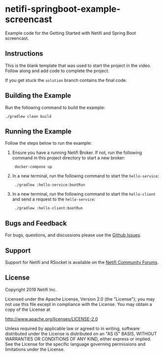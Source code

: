 # netifi-springboot-example-screencast
Example code for the Getting Started with Netifi and Spring Boot screencast.

## Instructions
This is the blank template that was used to start the project in the video. Follow along and add code to complete the
project. 

If you get stuck the `solution` branch contains the final code.

## Building the Example
Run the following command to build the example:

    ./gradlew clean build
    
## Running the Example
Follow the steps below to run the example:

1. Ensure you have a running Netifi Broker. If not, run the following command in this project directory to start a new broker:

        docker-compose up
        
2. In a new terminal, run the following command to start the `hello-service`:

        ./gradlew :hello-service:bootRun
        
3. In a new terminal, run the following command to start the `hello-client` and send a request to the `hello-service`:

        ./gradlew :hello-client:bootRun

## Bugs and Feedback
For bugs, questions, and discussions please use the [Github Issues](https://github.com/gregwhitaker/netifi-springboot-example-screencast/issues).

## Support
Support for Netifi and RSocket is available on the [Netifi Community Forums](https://community.netifi.com).

## License
Copyright 2019 Netifi Inc.

Licensed under the Apache License, Version 2.0 (the "License");
you may not use this file except in compliance with the License.
You may obtain a copy of the License at

   http://www.apache.org/licenses/LICENSE-2.0

Unless required by applicable law or agreed to in writing, software
distributed under the License is distributed on an "AS IS" BASIS,
WITHOUT WARRANTIES OR CONDITIONS OF ANY KIND, either express or implied.
See the License for the specific language governing permissions and
limitations under the License.